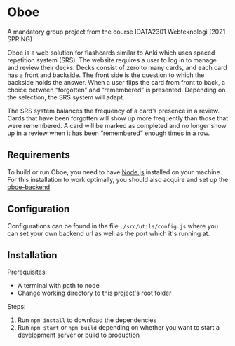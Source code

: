 # Oboe
A mandatory group project from the course IDATA2301 Webteknologi (2021 SPRING) 

Oboe is a web solution for flashcards similar to Anki which uses spaced repetition system (SRS). The website requires a user to log in to manage and review their decks. Decks consist of zero to many cards, and each card has a front and backside. The front side is the question to which the backside holds the answer. When a user flips the card from front to back, a choice between “forgotten” and “remembered” is presented. Depending on the selection, the SRS system will adapt. 

The SRS system balances the frequency of a card’s presence in a review. Cards that have been forgotten will show up more frequently than those that were remembered. A card will be marked as completed and no longer show up in a review when it has been “remembered” enough times in a row.

## Requirements
To build or run Oboe, you need to have [Node.js](https://nodejs.org/en/) installed on your machine.
For this installation to work optimally, you should also acquire and set up the [oboe-backend](https://github.com/Klungerbo/oboe-backend)

## Configuration
Configurations can be found in the file `./src/utils/config.js` where you can set your own backend url as well as the port which it's running at.

## Installation
Prerequisites:
- A terminal with path to node
- Change working directory to this project's root folder

Steps:
1. Run `npm install` to download the dependencies
2. Run `npm start` or `npm build` depending on whether you want to start a development server or build to production
